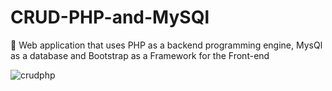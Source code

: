 # CRUD-PHP-and-MySQl
:date: Web application that uses PHP as a backend programming engine, MysQl as a database and Bootstrap as a Framework for the Front-end







![crudphp](https://user-images.githubusercontent.com/26189854/58376157-d625e700-7f20-11e9-8879-bd0275227077.gif)



